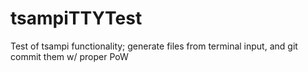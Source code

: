 # tsampiTTYTest
Test of tsampi functionality; generate files from terminal input, and git commit them w/ proper PoW
